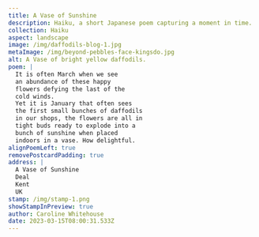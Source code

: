 ```yaml
---
title: A Vase of Sunshine
description: Haiku, a short Japanese poem capturing a moment in time.
collection: Haiku
aspect: landscape
image: /img/daffodils-blog-1.jpg
metaImage: /img/beyond-pebbles-face-kingsdo.jpg
alt: A Vase of bright yellow daffodils.
poem: |
  It is often March when we see 
  an abundance of these happy 
  flowers defying the last of the 
  cold winds. 
  Yet it is January that often sees 
  the first small bunches of daffodils
  in our shops, the flowers are all in 
  tight buds ready to explode into a 
  bunch of sunshine when placed
  indoors in a vase. How delightful.
alignPoemLeft: true
removePostcardPadding: true
address: |
  A Vase of Sunshine
  Deal
  Kent
  UK
stamp: /img/stamp-1.png
showStampInPreview: true
author: Caroline Whitehouse
date: 2023-03-15T08:00:31.533Z
---
```

